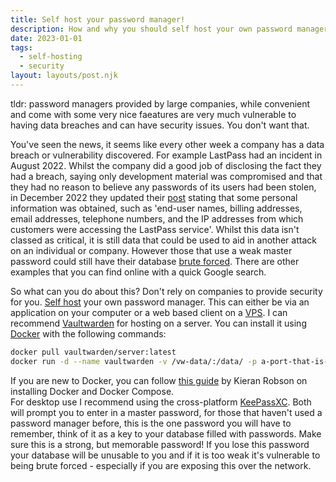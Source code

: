 ```yaml
---
title: Self host your password manager!
description: How and why you should self host your own password manager
date: 2023-01-01
tags:
  - self-hosting
  - security
layout: layouts/post.njk
---
```


tldr: password managers provided by large companies, while convenient and come with some very nice faeatures are very much vulnerable to having data breaches and can have security issues. You don't want that.

You've seen the news, it seems like every other week a company has a data breach or vulnerability discovered. For example LastPass had an incident in August 2022. Whilst the company did a good job of disclosing the fact they had a breach, saying only development material was compromised and that they had no reason to believe any passwords of its users had been stolen, in December 2022 they updated their [post](https://blog.lastpass.com/2022/12/notice-of-recent-security-incident/) stating that some personal information was obtained, such as 'end-user names, billing addresses, email addresses, telephone numbers, and the IP addresses from which customers were accessing the LastPass service'. Whilst this data isn't classed as critical, it is still data that could be used to aid in another attack on an individual or company. However those that use a weak master password could still have their database [brute forced](https://en.wikipedia.org/wiki/Brute-force_attack). There are other examples that you can find online with a quick Google search.

So what can you do about this? Don't rely on companies to provide security for you. [Self host](<https://en.wikipedia.org/wiki/Self-hosting_(web_services)>) your own password manager. This can either be via an application on your computer or a web based client on a [VPS](https://en.wikipedia.org/wiki/Virtual_private_server). I can recommend [Vaultwarden](https://github.com/dani-garcia/vaultwarden) for hosting on a server. You can install it using [Docker](https://docker.com) with the following commands:

```sh
docker pull vaultwarden/server:latest
docker run -d --name vaultwarden -v /vw-data/:/data/ -p a-port-that-is-not-in-use:80 vaultwarden/server:latest
```

If you are new to Docker, you can follow [this guide](https://kieranrobson.com/docs/docker-and-docker-compose/) by Kieran Robson on installing Docker and Docker Compose.  
For desktop use I recommend using the cross-platform [KeePassXC](https://keepassxc.org/). Both will prompt you to enter in a master password, for those that haven't used a password manager before, this is the one password you will have to remember, think of it as a key to your database filled with passwords. Make sure this is a strong, but memorable password! If you lose this password your database will be unusable to you and if it is too weak it's vulnerable to being brute forced - especially if you are exposing this over the network.
